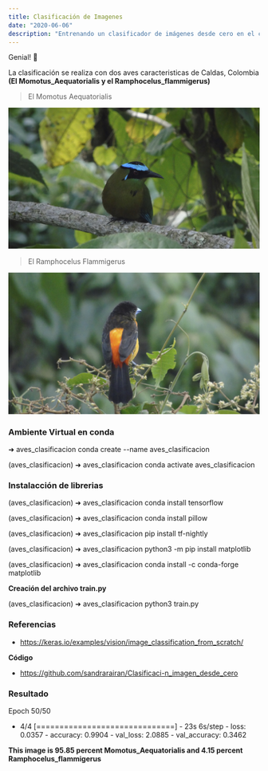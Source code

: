 ```yaml
---
title: Clasificación de Imagenes
date: "2020-06-06"
description: "Entrenando un clasificador de imágenes desde cero en el conjunto de datos de fotografías tomadas por mí en la observación de aves en Colombia."
---
```

 Genial! 💚

 La clasificación se realiza con dos aves caracteristicas de Caldas, Colombia **(El Momotus_Aequatorialis y el Ramphocelus_flammigerus)**

> El Momotus Aequatorialis

![momotus](./momotus.jpg)

> El Ramphocelus Flammigerus

![momotus](./toche.jpg)

### Ambiente Virtual en conda
➜  aves_clasificacion conda create --name aves_clasificacion

(aves_clasificacion) ➜  aves_clasificacion conda activate aves_clasificacion

### Instalacción de librerias
(aves_clasificacion) ➜  aves_clasificacion conda install tensorflow

(aves_clasificacion) ➜  aves_clasificacion conda install pillow

(aves_clasificacion) ➜  aves_clasificacion pip install tf-nightly

(aves_clasificacion) ➜  aves_clasificacion python3 -m pip install matplotlib

(aves_clasificacion) ➜  aves_clasificacion conda install -c conda-forge matplotlib



**Creación del archivo train.py**

(aves_clasificacion) ➜  aves_clasificacion python3 train.py


### Referencias

* https://keras.io/examples/vision/image_classification_from_scratch/

**Código**

* https://github.com/sandrarairan/Clasificaci-n_imagen_desde_cero

### Resultado

Epoch 50/50
* 4/4 [==============================] - 23s 6s/step - loss: 0.0357 - accuracy: 0.9904 - val_loss: 2.0885 - val_accuracy: 0.3462

**This image is 95.85 percent Momotus_Aequatorialis and 4.15 percent Ramphocelus_flammigerus**


